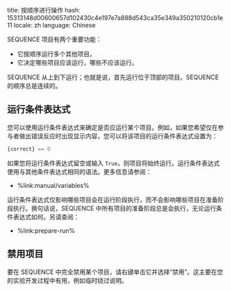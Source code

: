 title: 按顺序进行操作
hash: 15313148d00600657d102430c4e197e7a888d543ca35e349a350210120cb1e11
locale: zh
language: Chinese

SEQUENCE 项目有两个重要功能：

- 它按顺序运行多个其他项目。
- 它决定哪些项目应该运行，哪些不应该运行。

SEQUENCE 从上到下运行；也就是说，首先运行位于顶部的项目。SEQUENCE 的顺序总是连续的。

## 运行条件表达式

您可以使用运行条件表达式来确定是否应运行某个项目。例如，如果您希望仅在参与者做出错误反应时出现显示内容，您可以将该项目的运行条件表达式设置为：

```python
{correct} == 0
```

如果您将运行条件表达式留空或输入 `True`，则项目将始终运行。运行条件表达式使用与其他条件表达式相同的语法。更多信息请参阅：

- %link:manual/variables%

运行条件表达式仅影响哪些项目会在运行阶段执行，而不会影响哪些项目在准备阶段执行。换句话说，SEQUENCE 中所有项目的准备阶段总是会执行，无论运行条件表达式如何。另请查阅：

- %link:prepare-run%


## 禁用项目

要在 SEQUENCE 中完全禁用某个项目，请右键单击它并选择“禁用”。这主要在您的实验开发过程中有用，例如临时绕过说明。